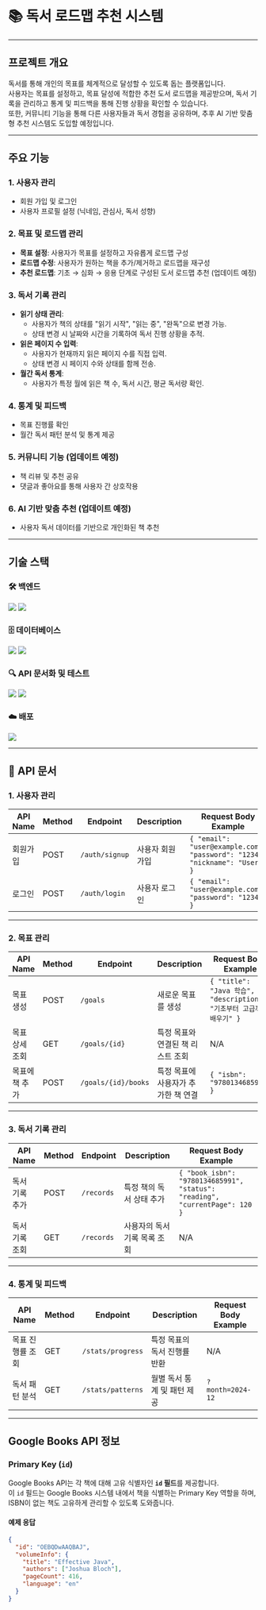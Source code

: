 # 📚 독서 로드맵 추천 시스템

---

## 프로젝트 개요
독서를 통해 개인의 목표를 체계적으로 달성할 수 있도록 돕는 플랫폼입니다.  
사용자는 목표를 설정하고, 목표 달성에 적합한 추천 도서 로드맵을 제공받으며, 독서 기록을 관리하고 통계 및 피드백을 통해 진행 상황을 확인할 수 있습니다.  
또한, 커뮤니티 기능을 통해 다른 사용자들과 독서 경험을 공유하며, 추후 AI 기반 맞춤형 추천 시스템도 도입할 예정입니다.

---

## 주요 기능

### 1. 사용자 관리
- 회원 가입 및 로그인
- 사용자 프로필 설정 (닉네임, 관심사, 독서 성향)

### 2. 목표 및 로드맵 관리
- **목표 설정**: 사용자가 목표를 설정하고 자유롭게 로드맵 구성
- **로드맵 수정**: 사용자가 원하는 책을 추가/제거하고 로드맵을 재구성
- **추천 로드맵**: 기초 → 심화 → 응용 단계로 구성된 도서 로드맵 추천 (업데이트 예정)

### 3. 독서 기록 관리
- **읽기 상태 관리**:
  - 사용자가 책의 상태를 "읽기 시작", "읽는 중", "완독"으로 변경 가능.
  - 상태 변경 시 날짜와 시간을 기록하여 독서 진행 상황을 추적.
- **읽은 페이지 수 입력**:
  - 사용자가 현재까지 읽은 페이지 수를 직접 입력.
  - 상태 변경 시 페이지 수와 상태를 함께 전송.
- **월간 독서 통계**:
  - 사용자가 특정 월에 읽은 책 수, 독서 시간, 평균 독서량 확인.

### 4. 통계 및 피드백
- 목표 진행률 확인
- 월간 독서 패턴 분석 및 통계 제공

### 5. 커뮤니티 기능 (업데이트 예정)
- 책 리뷰 및 추천 공유
- 댓글과 좋아요를 통해 사용자 간 상호작용

### 6. AI 기반 맞춤 추천 (업데이트 예정)
- 사용자 독서 데이터를 기반으로 개인화된 책 추천

---

## 기술 스택

### 🛠️ 백엔드
<img src="https://img.shields.io/badge/spring-6DB33F?style=for-the-badge&logo=spring&logoColor=white">
<img src="https://img.shields.io/badge/spring%20security-6DB33F?style=for-the-badge&logo=springsecurity&logoColor=white">

### 🗄️ 데이터베이스
<img src="https://img.shields.io/badge/mysql-4479A1?style=for-the-badge&logo=mysql&logoColor=white">
<img src="https://img.shields.io/badge/redis-DC382D?style=for-the-badge&logo=redis&logoColor=white">

### 🔍 API 문서화 및 테스트
<img src="https://img.shields.io/badge/swagger-85EA2D?style=for-the-badge&logo=swagger&logoColor=white">
<img src="https://img.shields.io/badge/postman-FF6C37?style=for-the-badge&logo=postman&logoColor=white">

### ☁️ 배포
<img src="https://img.shields.io/badge/AWS%20EC2-FF9900?style=for-the-badge&logo=amazonaws&logoColor=white">

---

## 📜 API 문서

### 1. 사용자 관리
| API Name       | Method | Endpoint           | Description             | Request Body Example                                     |
|----------------|--------|--------------------|-------------------------|---------------------------------------------------------|
| 회원가입         | POST   | `/auth/signup`     | 사용자 회원가입           | `{ "email": "user@example.com", "password": "1234", "nickname": "User" }` |
| 로그인           | POST   | `/auth/login`      | 사용자 로그인             | `{ "email": "user@example.com", "password": "1234" }`    |

---

### 2. 목표 관리
| API Name        | Method | Endpoint               | Description                              | Request Body Example                                     |
|-----------------|--------|------------------------|------------------------------------------|---------------------------------------------------------|
| 목표 생성         | POST   | `/goals`               | 새로운 목표를 생성                        | `{ "title": "Java 학습", "description": "기초부터 고급까지 배우기" }` |
| 목표 상세 조회    | GET    | `/goals/{id}`          | 특정 목표와 연결된 책 리스트 조회          | N/A                                                     |
| 목표에 책 추가    | POST   | `/goals/{id}/books`    | 특정 목표에 사용자가 추가한 책 연결        | `{ "isbn": "9780134685991" }`                           |

---

### 3. 독서 기록 관리
| API Name        | Method | Endpoint               | Description                              | Request Body Example                                     |
|-----------------|--------|------------------------|------------------------------------------|---------------------------------------------------------|
| 독서 기록 추가    | POST   | `/records`             | 특정 책의 독서 상태 추가                  | `{ "book_isbn": "9780134685991", "status": "reading", "currentPage": 120 }` |
| 독서 기록 조회    | GET    | `/records`             | 사용자의 독서 기록 목록 조회              | N/A                                                     |

---

### 4. 통계 및 피드백
| API Name         | Method | Endpoint               | Description                              | Request Body Example                                     |
|------------------|--------|------------------------|------------------------------------------|---------------------------------------------------------|
| 목표 진행률 조회   | GET    | `/stats/progress`      | 특정 목표의 독서 진행률 반환              | N/A                                                     |
| 독서 패턴 분석     | GET    | `/stats/patterns`      | 월별 독서 통계 및 패턴 제공               | `?month=2024-12`                                        |

---

## Google Books API 정보

### Primary Key (`id`)
Google Books API는 각 책에 대해 고유 식별자인 **`id` 필드**를 제공합니다.  
이 `id` 필드는 Google Books 시스템 내에서 책을 식별하는 Primary Key 역할을 하며, ISBN이 없는 책도 고유하게 관리할 수 있도록 도와줍니다.

#### **예제 응답**
```json
{
  "id": "OEBQDwAAQBAJ",
  "volumeInfo": {
    "title": "Effective Java",
    "authors": ["Joshua Bloch"],
    "pageCount": 416,
    "language": "en"
  }
}
